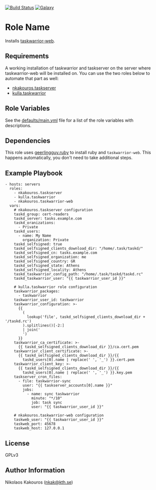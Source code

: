 [![Build
Status](https://travis-ci.com/nkakouros-original/ansible-role-taskwarrior-web.svg?branch=master)](https://travis-ci.com/nkakouros-original/ansible-role-taskwarrior-web)
[![Galaxy](https://img.shields.io/badge/galaxy-nkakouros.taskweb-blue.svg)](https://galaxy.ansible.com/nkakouros/taskwarrior-web/)

Role Name
=========

Installs [taskwarrior-web](https://github.com/AndresBott/ansible-autodoc).

Requirements
------------

A working installation of taskwarrior and taskserver on the server where
taskwarrior-web will be installed on. You can use the two roles below to
automate that part as well:

- [nkakouros.taskserver](https://github.com/AndresBott/ansible-autodoc)
- [kulla.taskwarrior](https://github.com/kulla/ansible-role-taskwarrior)

Role Variables
--------------

See the [defaults/main.yml](defaults/main.yml) file for a list of the role
variables with descriptions.

Dependencies
------------

This role uses
[geerlingguy.ruby](https://github.com/geerlingguy/ansible-role-ruby) to install
ruby and `taskwarrior-web`. This happens automatically, you don't need to take
additional steps.

Example Playbook
----------------

```
- hosts: servers
  roles:
    - nkakouros.taskserver
    - kulla.taskwarrior
    - nkakouros.taskwarrior-web
  vars:
    # nkakouros.taskserver configuration
    taskd_group: cert-readers
    taskd_server: tasks.example.com
    taskd_oranizations:
      - Private
    taskd_users:
      - name: My Name
        organization: Private
    taskd_selfsigned: true
    taskd_selfsigned_clients_download_dir: "/home/.task/taskd/"
    taskd_selfsigned_cn: tasks.example.com
    taskd_selfsigned_organization: me
    taskd_selfsigned_country: GR
    taskd_selfsigned_state: Athens
    taskd_selfsigned_locality: Athens
    taskd_taskwarrior_config_path: "/home/.task/taskd/taskd.rc"
    taskd_taskwarrior_user: "{{ taskwarrior_user_id }}"

    # kulla.taskwarrior role configuration
    taskwarrior_packages:
      - taskwarrior
    taskwarrior_user_id: taskwarrior
    taskwarrior_configuration: >-
      {{
        (
          lookup('file', taskd_selfsigned_clients_download_dir + '/taskd.rc')
        ).splitlines()[-2:]
        | join('
        ')
      }}
    taskwarrior_ca_certificate: >-
      {{ taskd_selfsigned_clients_download_dir }}/ca.cert.pem
    taskwarrior_client_certificate: >-
      {{ taskd_selfsigned_clients_download_dir }}/{{
        taskd_users[0].name | replace(' ', '_') }}.cert.pem
    taskwarrior_client_key: >-
      {{ taskd_selfsigned_clients_download_dir }}/{{
        taskd_users[0].name | replace(' ', '_') }}.key.pem
    taskserver_cron_files:
      - file: taskwarrior-sync
        user: "{{ taskserver_accounts[0].name }}"
        jobs:
          - name: sync taskwarrior
            minute: "*/10"
            job: task sync
            user: "{{ taskwarrior_user_id }}"

    # nkakouros.taskwarrior-web configuration
    taskweb_user: "{{ taskwarrior_user_id }}"
    taskweb_port: 45678
    taskweb_host: 127.0.0.1
```

License
-------

GPLv3

Author Information
------------------

Nikolaos Kakouros (nkak@kth.se)
